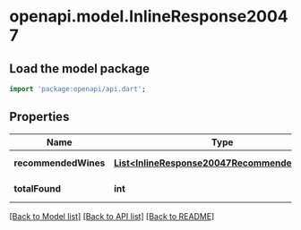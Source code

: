 # openapi.model.InlineResponse20047

## Load the model package
```dart
import 'package:openapi/api.dart';
```

## Properties
Name | Type | Description | Notes
------------ | ------------- | ------------- | -------------
**recommendedWines** | [**List&lt;InlineResponse20047RecommendedWines&gt;**](InlineResponse20047RecommendedWines.md) |  | [default to []]
**totalFound** | **int** |  | [default to null]

[[Back to Model list]](../README.md#documentation-for-models) [[Back to API list]](../README.md#documentation-for-api-endpoints) [[Back to README]](../README.md)


